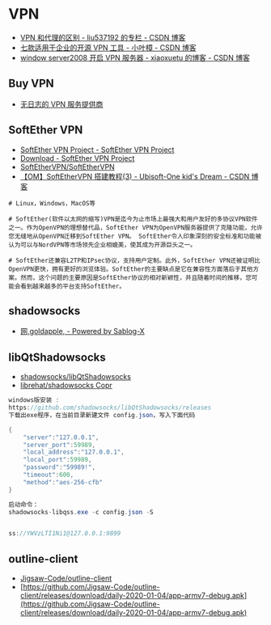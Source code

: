 # VPN

- [VPN 和代理的区别 - liu537192 的专栏 - CSDN 博客](https://blog.csdn.net/liu537192/article/details/38495789)
- [七款适用于企业的开源 VPN 工具 - 小叶樟 - CSDN 博客](https://blog.csdn.net/xinfei1969/article/details/81117345)
- [window server2008 开启 VPN 服务器 - xiaoxuetu 的博客 - CSDN 博客](https://blog.csdn.net/xiaoxuetu_/article/details/74783548)

## Buy VPN

- [无日志的 VPN 服务提供商](https://whoer.net/zh/vpn)

## SoftEther VPN

- [SoftEther VPN Project - SoftEther VPN Project](https://www.softether.org/)
- [Download - SoftEther VPN Project](https://www.softether.org/5-download)
- [SoftEtherVPN/SoftEtherVPN](https://github.com/SoftEtherVPN/SoftEtherVPN/)
- [【OM】SoftEtherVPN 搭建教程(3) - Ubisoft-One kid's Dream - CSDN 博客](https://blog.csdn.net/SugaryoTT/article/details/70990728)

```shell
# Linux，Windows，MacOS等

# SoftEther(软件以太网的缩写)VPN是迄今为止市场上最强大和用户友好的多协议VPN软件之一。作为OpenVPN的理想替代品，SoftEther VPN为OpenVPN服务器提供了克隆功能，允许您无缝地从OpenVPN迁移到SoftEther VPN。 SoftEther令人印象深刻的安全标准和功能被认为可以与NordVPN等市场领先企业相媲美，使其成为开源巨头之一。

# SoftEther还兼容L2TP和IPsec协议，支持用户定制。此外，SoftEther VPN还被证明比OpenVPN更快，拥有更好的浏览体验。SoftEther的主要缺点是它在兼容性方面落后于其他方案。然而，这个问题的主要原因是SoftEther协议的相对新颖性，并且随着时间的推移，您可能会看到越来越多的平台支持SoftEther。
```

## shadowsocks

- [网,goldapple, - Powered by Sablog-X](http://www.goldapple.name/blog/?action=show&id=1583)

## libQtShadowsocks

- [shadowsocks/libQtShadowsocks](https://github.com/shadowsocks/libQtShadowsocks/)
- [librehat/shadowsocks Copr](https://copr.fedorainfracloud.org/coprs/librehat/shadowsocks/)

```c#
windows版安装 :
https://github.com/shadowsocks/libQtShadowsocks/releases
下载出exe程序，在当前目录新建文件 config.json，写入下面代码

{
    "server":"127.0.0.1",
    "server_port":59989,
    "local_address":"127.0.0.1",
    "local_port":59989,
    "password":"59989!",
    "timeout":600,
    "method":"aes-256-cfb"
}

启动命令：
shadowsocks-libqss.exe -c config.json -S


ss://YWVzLTI1Ni1@127.0.0.1:9899

```

## outline-client

- [Jigsaw-Code/outline-client](https://github.com/Jigsaw-Code/outline-client)
- [https://github.com/Jigsaw-Code/outline-client/releases/download/daily-2020-01-04/app-armv7-debug.apk](https://github.com/Jigsaw-Code/outline-client/releases/download/daily-2020-01-04/app-armv7-debug.apk)
